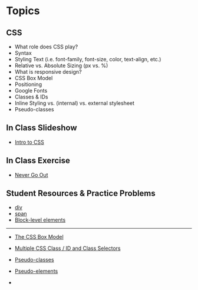 # Topics

## CSS
- What role does CSS play?
- Syntax
- Styling Text (i.e. font-family, font-size, color, text-align, etc.)
- Relative vs. Absolute Sizing (px vs. %)
- What is responsive design?
- CSS Box Model
- Positioning
- Google Fonts
- Classes & IDs 
- Inline Styling vs. <style>...</style> (internal) vs. external stylesheet
- Pseudo-classes

## In Class Slideshow
  - [Intro to CSS](https://docs.google.com/presentation/d/1y1mQfYIBUxZs_G2bxknEPqfG95GtIH9aa94wickWSeA/edit?usp=sharing)
  
## In Class Exercise
 - [Never Go Out](#)
 
## Student Resources & Practice Problems
  - [div](http://www.w3schools.com/tags/tag_div.asp)
  - [span](http://www.w3schools.com/tags/tag_span.asp)
  - [Block-level elements](https://developer.mozilla.org/en-US/docs/Web/HTML/Block-level_elements)
    
  ---
  - [The CSS Box Model](http://www.w3schools.com/css/css_boxmodel.asp)
  - [Multiple CSS Class / ID and Class Selectors](https://css-tricks.com/multiple-class-id-selectors/)
  - [Pseudo-classes](https://developer.mozilla.org/en-US/docs/Web/CSS/Pseudo-classes)
  - [Pseudo-elements](https://developer.mozilla.org/en-US/docs/Web/CSS/pseudo-elements)
  

  - 
